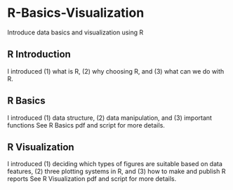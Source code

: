 # R-Basics-Visualization
Introduce data basics and visualization using R

## R Introduction
I introduced (1) what is R, (2) why choosing R, and (3) what can we do with R.

## R Basics
I introduced (1) data structure, (2) data manipulation, and (3) important functions
See R Basics pdf and script for more details.

## R Visualization
I introduced (1) deciding which types of figures are suitable based on data features, (2) three plotting systems in R, and (3) how to make and publish R reports 
See R Visualization pdf and script for more details.
